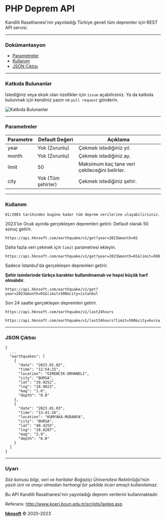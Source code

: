 # PHP Deprem API
Kandilli Rasathanesi'nin yayınladığı Türkiye geneli tüm depremler için REST API servisi.

-----------------------------------------

### Dokümantasyon
* [Parametreler](#parametreler)
* [Kullanım](#kullanım)
* [JSON Çıktısı](#json-çıktısı)

-----------------------------------------

### Katkıda Bulunanlar
İstediğiniz veya eksik olan özellikler için `issue` açabilirsiniz. Ya da katkıda bulunmak için kendiniz yazın ve `pull request` gönderin.

![Katkıda Bulunanlar](https://contrib.rocks/image?repo=hakansrndk60/php-deprem-api)

-----------------------------------------

### Parametreler

| Parametre | Default Değeri     | Açıklama                                      |
| --------- | ------------------ | --------------------------------------------- |
| year      | Yok (Zorunlu)      | Çekmek istediğiniz yıl.                       |
| month     | Yok (Zorunlu)      | Çekmek istediğiniz ay.                        |
| limit     | 50                 | Maksimum kaç tane veri çekileceğini belirler. |
| city      | Yok (Tüm şehirler) | Çekmek istediğiniz şehir.                     |

-----------------------------------------

### Kullanım
`01/2003 tarihinden bugüne kadar tüm deprem verilerine ulaşabilirsiniz.`

2023'ün Ocak ayında gerçekleşen depremleri getirir. Default olarak 50 sonuç getirir.
~~~
https://api.hknsoft.com/earthquake/v1/get?year=2023&month=01
~~~

Daha fazla veri çekmek için `limit` parametresi ekleyin.
~~~
https://api.hknsoft.com/earthquake/v1/get?year=2023&month=01&limit=500
~~~

Sadece İstanbul'da gerçekleşen depremleri getirir.

**Şehir isimlerinde türkçe karakter kullanılmamalı ve hepsi küçük harf olmalıdır.**
~~~
https://api.hknsoft.com/earthquake/v1/get?year=2023&month=01&limit=500&city=istanbul
~~~

Son 24 saatte gerçekleşen depremleri getirir.
~~~
https://api.hknsoft.com/earthquake/v1/last24hours
~~~

~~~
https://api.hknsoft.com/earthquake/v1/last24hours?limit=500&city=bursa
~~~

-----------------------------------------

### JSON Çıktısı
```jsonc
{
  ...
  "earthquakes": [
    {
      "date": "2023.01.02",
      "time": "12:54:25",
      "location": "GIRENCIK-ORHANELI",
      "city": "BURSA",
      "lat": "39.9252",
      "lng": "28.9023",
      "mag": "1.6",
      "depth": "0.0"
    },
    {
      "date": "2023.01.03",
      "time": "13:41:26",
      "location": "KUMYAKA-MUDANYA",
      "city": "BURSA",
      "lat": "40.4255",
      "lng": "28.8287",
      "mag": "2.9",
      "depth": "6.0"
    }
  ]
}
```

-----------------------------------------

### Uyarı
_Söz konusu bilgi, veri ve haritalar Boğaziçi Üniversitesi Rektörlüğü’nün yazılı izni ve onayı olmadan herhangi bir şekilde ticari amaçlı kullanılamaz._

Bu API Kandilli Rasathanesi'nin yayınladığı deprem verilerini kullanmaktadır.

Referans: http://www.koeri.boun.edu.tr/scripts/lasteq.asp

<b><a href="https://hknsoft.com/">hknsoft</a></b> &copy; 2020-2023